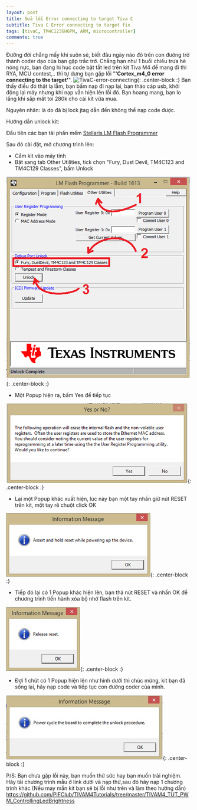 ```yaml
---
layout: post
title: Sửa lỗi Error connecting to target Tiva C
subtitle: Tiva C Error connecting to target fix
tags: [tivaC, TM4C123GH6PM, ARM, microcontroller]
comments: true
---
```

Đường đời chẳng mấy khi suôn sẻ, biết đâu ngày nào đó trên con đường trở thành coder dạo của bạn gặp trắc trở.
Chẳng hạn như 1 buổi chiều trưa hè nóng nực, bạn đang hì hục code bật tắt led trên kit Tiva M4 để mang đi thi RYA, MCU contest,.. thì tự dưng bạn gặp lỗi "**'Cortex_m4_0 error connecting to the target'**".
![TivaC-error-connecting](/img/TivaC-error-connecting/TivaC-error-connecting.png){: .center-block :}
Bạn thấy điều đó thật lạ lẫm, bạn bấm nạp đi nạp lại, bạn tháo cáp usb, khởi động lại máy nhưng khi nạp vẫn hiện lên lỗi đó. Bạn hoang mang, bạn lo lắng khi sắp mất toi 280k cho cái kit vừa mua.

Nguyên nhân: là do đã bị lock jtag dẫn đến không thể nạp code được.

Hướng dẫn unlock kit:

Đầu tiên các bạn tải phần mềm [Stellaris LM Flash Programmer](http://www.ti.com/tool/lmflashprogrammer)

Sau đó cài đặt, mở chương trình lên:
- Cắm kit vào máy tính
- Bật sang tab Other Utilities, tick chọn "Fury, Dust Devil, TM4C123 and TM4C129 Classes", bấm Unlock

![LM-Flash-Programmer](/img/TivaC-error-connecting/LM-Flash-Programmer-1.png){: .center-block :}

- Một Popup hiện ra, bấm Yes để tiếp tục

![LM-Flash-Programmer](/img/TivaC-error-connecting/LM-Flash-Programmer-2.png){: .center-block :}

- Lại một Popup khác xuất hiện, lúc này bạn một tay nhấn giữ nút RESET trên kit, một tay rê chuột click OK

![LM-Flash-Programmer](/img/TivaC-error-connecting/LM-Flash-Programmer-3.png){: .center-block :}

- Tiếp đó lại có 1 Popup khác hiện lên, bạn thả nút RESET và nhấn OK để chương trình tiến hành xóa bộ nhớ flash trên kit.

![LM-Flash-Programmer](/img/TivaC-error-connecting/LM-Flash-Programmer-4.png){: .center-block :}

- Đợi 1 chút có 1 Popup hiện lên như hình dưới thì chúc mừng, kit bạn đã sống lại, hãy nạp code và tiếp tục con đường coder của mình.

![LM-Flash-Programmer](/img/TivaC-error-connecting/LM-Flash-Programmer-5.png){: .center-block :}

P/S: Bạn chưa gặp lỗi này, bạn muốn thử sức hay bạn muốn trải nghiệm. Hãy tải chương trình mẫu ở link dưới và nạp thử,sau đó hãy nạp 1 chương trình khác (Nếu may mắn kit bạn sẽ bị lỗi như trên và làm theo hướng dẫn)
https://github.com/PIFClub/TIVAM4Tutorials/tree/master/TIVAM4_TUT_PWM_ControllingLedBrightness
